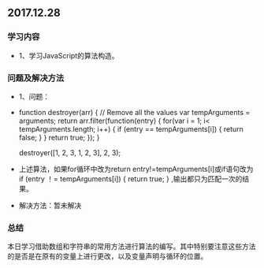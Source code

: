 ## 2017.12.28

### 学习内容
+ 1、学习JavaScript的算法构造。

### 问题及解决方法
+ 1、问题：
+ 
	function destroyer(arr) {
	 // Remove all the values
	 var tempArguments = arguments;
	 return arr.filter(function(entry) {
	  for(var i = 1; i< tempArguments.length; i++) {
	   if (entry == tempArguments[i]) {
	    return false;
	   }
	  }
	  return true;
	 });
	}
	 
	destroyer([1, 2, 3, 1, 2, 3], 2, 3);
+ 上述算法，如果for循环中改为return entry!=tempArguments[i]或if语句改为
	if (entry ！= tempArguments[i]) {
	    return true;
	   }
,输出都只为匹配一次的结果。
+ 解决方法：暂未解决

### 总结
本日学习借助数组和字符串的常用方法进行算法的编写。其中特别要注意这些方法的是否是在原有的变量上进行更改，以及变量声明与循环的位置。

